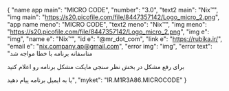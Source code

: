 {
  "name app main": "MICRO CODE",
  "number": "3.0",
  "text2 main": "Nix™",
  "img main": "https://s20.picofile.com/file/8447357142/Logo_micro_2.png",
  "app name meno": "MICRO CODE",
  "text2 meno": "Nix™",
  "img meno": "https://s20.picofile.com/file/8447357142/Logo_micro_2.png",
  "img e": "img",
  "name e": "Nix™",
  "id e": "@mr_dot_com",
  "link e": "https://rubika.ir/",
  "email e": "nix.company.ap@gmail.com",
  "error img": "img",
  "error text": "متاسفانه برنامه با خطا مواجه شد

برای رفع مشکل در بخش نظر سنجی مایکت مشکل برنامه رو اعلام کنید

یا به ایمیل برنامه پیام دهید",
  "myket": "IR.M1R3A86.MICROCODE"
}
